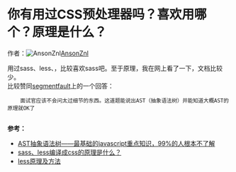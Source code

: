 # 你有用过CSS预处理器吗？喜欢用哪个？原理是什么？

作者：![AnsonZnl](https://avatars.githubusercontent.com/u/29278068?s=80&u=d0989f3ba8a133fbfef695a84b63c07a08d0d841&v=4)[AnsonZnl](https://github/AnsonZnl)

用过sass、less、，比较喜欢sass吧。至于原理，我在网上看了一下，文档比较少。  
比较赞同[segmentfault](https://segmentfault.com/)上的一个回答：
``` 
    面试官应该不会问太过细节的东西。这道题能说出AST（抽象语法树）并能知道大概AST的原理就OK了
    
```

**参考：**

  * [AST抽象语法树——最基础的javascript重点知识，99%的人根本不了解](https://segmentfault.com/a/1190000016231512)
  * [sass、less编译成css的原理是什么？](https://segmentfault.com/q/1010000016243037?utm_source=tag-newest)
  * [less原理及方法](https://www.ibm.com/developerworks/cn/web/1207_zhaoch_lesscss/)


